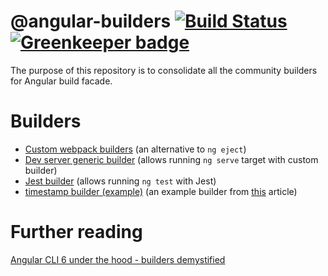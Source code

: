 # @angular-builders [![Build Status](https://travis-ci.org/meltedspark/angular-builders.svg?branch=master)](https://travis-ci.org/meltedspark/angular-builders) [![Greenkeeper badge](https://badges.greenkeeper.io/meltedspark/angular-builders.svg)](https://greenkeeper.io/)

The purpose of this repository is to consolidate all the community builders for Angular build facade.

# Builders

 - [Custom webpack builders](./packages/custom-webpack) (an alternative to `ng eject`)
 - [Dev server generic builder](./packages/dev-server) (allows running `ng serve` target with custom builder)
 - [Jest builder](https://github.com/angular-builders/jest) (allows running `ng test` with Jest)
 - [timestamp builder (example)](https://github.com/angular-builders/timestamp) (an example builder from [this](https://medium.com/@meltedspark/angular-cli-6-under-the-hood-builders-demystified-f0690ebcf01) article)

# Further reading
[Angular CLI 6 under the hood - builders demystified](https://medium.com/@meltedspark/angular-cli-6-under-the-hood-builders-demystified-f0690ebcf01)
